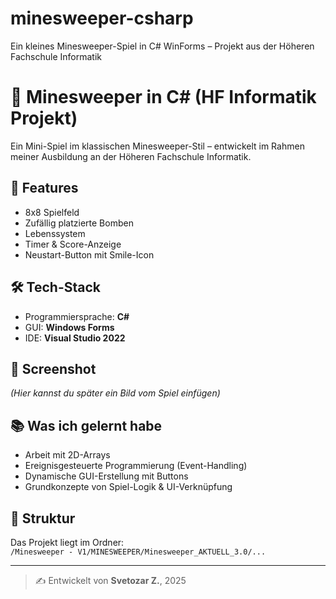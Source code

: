 # minesweeper-csharp
Ein kleines Minesweeper-Spiel in C# WinForms – Projekt aus der Höheren Fachschule Informatik

# 🧠 Minesweeper in C# (HF Informatik Projekt)

Ein Mini-Spiel im klassischen Minesweeper-Stil – entwickelt im Rahmen meiner Ausbildung an der Höheren Fachschule Informatik.

## 🚀 Features
- 8x8 Spielfeld
- Zufällig platzierte Bomben
- Lebenssystem
- Timer & Score-Anzeige
- Neustart-Button mit Smile-Icon

## 🛠️ Tech-Stack
- Programmiersprache: **C#**
- GUI: **Windows Forms**
- IDE: **Visual Studio 2022**

## 📸 Screenshot
*(Hier kannst du später ein Bild vom Spiel einfügen)*

## 📚 Was ich gelernt habe
- Arbeit mit 2D-Arrays
- Ereignisgesteuerte Programmierung (Event-Handling)
- Dynamische GUI-Erstellung mit Buttons
- Grundkonzepte von Spiel-Logik & UI-Verknüpfung

## 📁 Struktur
Das Projekt liegt im Ordner:  
`/Minesweeper - V1/MINESWEEPER/Minesweeper_AKTUELL_3.0/...`

---

> ✍️ Entwickelt von **Svetozar Z.**, 2025
